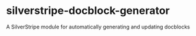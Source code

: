 silverstripe-docblock-generator
===============================

A SilverStripe module for automatically generating and updating docblocks